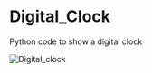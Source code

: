 # Digital_Clock


Python code to show a digital clock


![Digital_clock](https://user-images.githubusercontent.com/114818122/197506575-70100b77-7f47-47af-b3be-ccef6d9cd49f.png)
